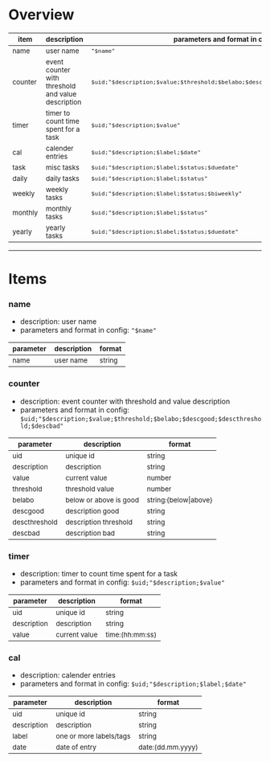 # Overview

| <sub>item    | <sub>description                                        | <sub>parameters and format in config                                                   |
|--------------|---------------------------------------------------------|----------------------------------------------------------------------------------------|
| <sub>name    | <sub>user name                                          | <sub>`"$name"`                                                                         |
| <sub>counter | <sub>event counter with threshold and value description | <sub>`$uid;"$description;$value;$threshold;$belabo;$descgood;$descthreshold;$descbad"` |
| <sub>timer   | <sub>timer to count time spent for a task               | <sub>`$uid;"$description;$value"`                                                      |
| <sub>cal     | <sub>calender entries                                   | <sub>`$uid;"$description;$label;$date"`                                                |
| <sub>task    | <sub>misc tasks                                         | <sub>`$uid;"$description;$label;$status;$duedate"`                                     |
| <sub>daily   | <sub>daily tasks                                        | <sub>`$uid;"$description;$label;$status"`                                              |
| <sub>weekly  | <sub>weekly tasks                                       | <sub>`$uid;"$description;$label;$status;$biweekly"`                                    |
| <sub>monthly | <sub>monthly tasks                                      | <sub>`$uid;"$description;$label;$status"`                                              |
| <sub>yearly  | <sub>yearly tasks                                       | <sub>`$uid;"$description;$label;$status;$duedate"`                                     |

***

# Items

### name

- description: user name
- parameters and format in config: `"$name"`

| <sub>parameter | <sub>description | <sub>format |
|----------------|------------------|-------------|
| <sub>name      | <sub>user name   | <sub>string |

### counter

- description: event counter with threshold and value description
- parameters and format in config: `$uid;"$description;$value;$threshold;$belabo;$descgood;$descthreshold;$descbad"`

| <sub>parameter     | <sub>description            | <sub>format                |
|--------------------|-----------------------------|----------------------------|
| <sub>uid           | <sub>unique id              | <sub>string                |
| <sub>description   | <sub>description            | <sub>string                |
| <sub>value         | <sub>current value          | <sub>number                |
| <sub>threshold     | <sub>threshold value        | <sub>number                |
| <sub>belabo        | <sub>below or above is good | <sub>string:{below\|above} |
| <sub>descgood      | <sub>description good       | <sub>string                |
| <sub>descthreshold | <sub>description threshold  | <sub>string                |
| <sub>descbad       | <sub>description bad        | <sub>string                |

### timer

- description: timer to count time spent for a task
- parameters and format in config: `$uid;"$description;$value"`

| <sub>parameter   | <sub>description   | <sub>format          |
|------------------|--------------------|----------------------|
| <sub>uid         | <sub>unique id     | <sub>string          |
| <sub>description | <sub>description   | <sub>string          |
| <sub>value       | <sub>current value | <sub>time:(hh:mm:ss) |

### cal

- description: calender entries
- parameters and format in config: `$uid;"$description;$label;$date"`

| <sub>parameter   | <sub>description             | <sub>format            |
|------------------|------------------------------|------------------------|
| <sub>uid         | <sub>unique id               | <sub>string            |
| <sub>description | <sub>description             | <sub>string            |
| <sub>label       | <sub>one or more labels/tags | <sub>string            |
| <sub>date        | <sub>date of entry           | <sub>date:(dd.mm.yyyy) |
